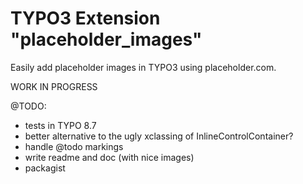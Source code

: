 # TYPO3 Extension "placeholder_images"
Easily add placeholder images in TYPO3 using placeholder.com.

WORK IN PROGRESS

@TODO:
- tests in TYPO 8.7
- better alternative to the ugly xclassing of InlineControlContainer?
- handle @todo markings
- write readme and doc (with nice images)
- packagist
